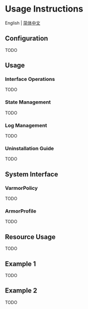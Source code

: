 # Usage Instructions
English | [简体中文](usage_instructions.zh_CN.md)

## Configuration
TODO
## Usage
### Interface Operations
TODO
### State Management
TODO
### Log Management
TODO
### Uninstallation Guide
TODO
## System Interface
### VarmorPolicy
TODO
### ArmorProfile
TODO
## Resource Usage
TODO
## Example 1
TODO
## Example 2
TODO
